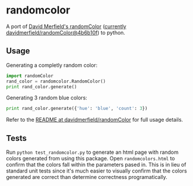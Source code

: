 randomcolor
===========

A port of [David Merfield's randomColor](https://github.com/davidmerfield/randomColor)  ([currently davidmerfield/randomColor@4b6b10f](https://github.com/davidmerfield/randomColor/commit/4b6b10f1f012d64987b1853a250f3124470bcb06)) to python.

Usage
-----

Generating a completly random color:
``` python
import randomColor
rand_color = randomcolor.RandomColor()
print rand_color.generate()
```

Generating 3 random blue colors:
``` python
print rand_color.generate({'hue': 'blue', 'count': 3})
```

Refer to the [README at davidmerfield/randomColor](https://github.com/davidmerfield/randomColor/blob/4b6b10f1f012d64987b1853a250f3124470bcb06/README.md) for full usage details.

Tests
-----
Run `python test_randomcolor.py` to generate an html page with random colors
generated from using this package. Open `randomcolors.html` to confirm that
the colors fall within the parameters pased in. This is in lieu of standard
unit tests since it's much easier to visually confirm that the colors generated
are correct than determine correctness programatically.
